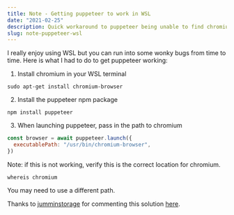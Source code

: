 ```yaml
---
title: Note - Getting puppeteer to work in WSL
date: "2021-02-25"
description: Quick workaround to puppeteer being unable to find chromium
slug: note-puppeteer-wsl
---
```


I really enjoy using WSL but you can run into some wonky bugs from time to time. Here is what I had to do to get puppeteer working:

1. Install chromium in your WSL terminal

```console
sudo apt-get install chromium-browser
```

2. Install the puppeteer npm package

```console
npm install puppeteer
```

3. When launching puppeteer, pass in the path to chromium

```javascript
const browser = await puppeteer.launch({
  executablePath: "/usr/bin/chromium-browser",
})
```

Note: if this is not working, verify this is the correct location for chromium.

```console
whereis chromium
```

You may need to use a different path.

Thanks to [jumminstorage](https://github.com/junminstorage) for commenting this solution [here](https://github.com/puppeteer/puppeteer/issues/1837#issuecomment-405047723).
